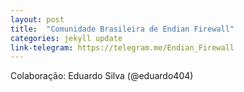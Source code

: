 ```yaml
---
layout: post
title:  "Comunidade Brasileira de Endian Firewall"
categories: jekyll update
link-telegram: https://telegram.me/Endian_Firewall
---
```

Colaboração: Eduardo Silva (@eduardo404)
